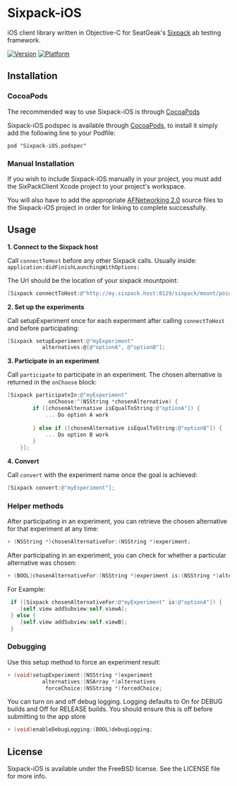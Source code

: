 # Sixpack-iOS

iOS client library written in Objective-C for SeatGeak's [Sixpack](http://github.com/seatgeek/sixpack) ab testing framework.

[![Version](http://cocoapod-badges.herokuapp.com/v/Sixpack-iOS.podspec/badge.png)](http://cocoadocs.org/docsets/Sixpack-iOS.podspec)
[![Platform](http://cocoapod-badges.herokuapp.com/p/Sixpack-iOS.podspec/badge.png)](http://cocoadocs.org/docsets/Sixpack-iOS.podspec)

## Installation

### CocoaPods
The recommended way to use Sixpack-iOS is through [CocoaPods](http://cocoapods.org)

Sixpack-iOS.podspec is available through [CocoaPods](http://cocoapods.org), to install
it simply add the following line to your Podfile:

    pod "Sixpack-iOS.podspec"

### Manual Installation
If you wish to include Sixpack-iOS manually in your project, you must add the SixPackClient Xcode project to your project's workspace.

You will also have to add the appropriate [AFNetworking 2.0](https://github.com/AFNetworking/AFNetworking) source files to the Sixpack-iOS project in order for linking to complete successfully.

## Usage

**1. Connect to the Sixpack host**

Call `connectToHost` before any other Sixpack calls.
Usually inside:    `application:didFinishLaunchingWithOptions:`

The Url should be the location of your sixpack mountpoint:
```objective-c
[Sixpack connectToHost:@"http://my.sixpack.host:8129/sixpack/mount/point"];
```

**2. Set up the experiments**

Call setupExperiment once for each experiment after calling `connectToHost` and before participating:
```objective-c
[Sixpack setupExperiment:@"myExperiment"
           alternatives:@[@"optionA", @"optionB"];
```

**3. Participate in an experiment**

 Call `participate` to participate in an experiment.  The chosen alternative is returned in the `onChoose` block:
```objective-c
[Sixpack participateIn:@"myExperiment"
             onChoose:^(NSString *chosenAlternative) {
        if ([chosenAlternative isEqualToString:@"optionA"]) {
            ... Do option A work
            
        } else if ([chosenAlternative isEqualToString:@"optionB"]) {
            ... Do option B work
        }
    }];

```

**4. Convert**

Call `convert` with the experiment name once the goal is achieved:
```objective-c
[Sixpack convert:@"myExperiment"];
```

### Helper methods


 After participating in an experiment, you can retrieve the chosen alternative for that experiment at any time:
```objective-c
+ (NSString *)chosenAlternativeFor:(NSString *)experiment;
```

 After participating in an experiment, you can check for whether a particular alternative was chosen:
```objective-c
+ (BOOL)chosenAlternativeFor:(NSString *)experiment is:(NSString *)alternative;
```
 For Example:  
```objective-c
 if ([Sixpack chosenAlternativeFor:@"myExperiment" is:@"optionA"]) {
    [self.view addSubview:self.viewA];
 } else {
    [self.view addSubview:self.viewB];
 }
```

### Debugging

 Use this setup method to force an experiment result:
```objective-c
+ (void)setupExperiment:(NSString *)experiment
           alternatives:(NSArray *)alternatives
            forceChoice:(NSString *)forcedChoice;
```

You can turn on and off debug logging.  Logging defaults to On for DEBUG builds and Off for RELEASE builds.
You should ensure this is off before submitting to the app store 
```objective-c
+ (void)enableDebugLogging:(BOOL)debugLogging;
```

## License

Sixpack-iOS is available under the FreeBSD license. See the LICENSE file for more info.

